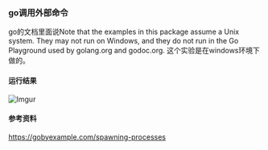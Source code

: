 ### go调用外部命令
go的文档里面说Note that the examples in this package assume a Unix system. They may not run on Windows, and they do not run in the Go Playground used by golang.org and godoc.org.
这个实验是在windows环境下做的。

#### 运行结果
![Imgur](http://i.imgur.com/lfrOema.png)

#### 参考资料
https://gobyexample.com/spawning-processes